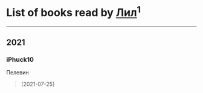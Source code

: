 # List of books read by [Лил](https://www.facebook.com/profile.php?id=4057739460942313)<sup>1</sup>
---

## 2021

### iPhuck10
Пелевин
> [2021-07-25] 



